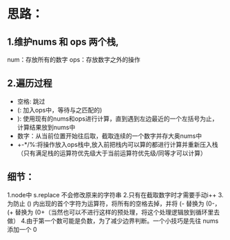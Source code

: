 # 思路：
## 1.维护nums 和 ops 两个栈,
num：存放所有的数字
ops：存放数字之外的操作

## 2.遍历过程
- 空格: 跳过
- (: 加入ops中，等待与之匹配的)
- ): 使用现有的nums和ops进行计算，直到遇到左边最近的一个左括号为止， 计算结果放到nums中
- 数字：从当前位置开始往后取，截取连续的一个数字并存大奥nums中
- +-*/%:将操作放入ops栈中,放入前把栈内可以算的都进行计算并重新压入栈（只有满足栈的运算符优先级大于当前运算符优先级/同等才可以计算）

## 细节：
1.node中 s.replace 不会修改原来的字符串
2.只有在截取数字时才需要手动i++
3.为防止 () 内出现的首个字符为运算符，将所有的空格去掉，并将 (- 替换为 (0-，(+ 替换为 (0+（当然也可以不进行这样的预处理，将这个处理逻辑放到循环里去做）
4.由于第一个数可能是负数，为了减少边界判断。一个小技巧是先往 nums 添加一个 0
